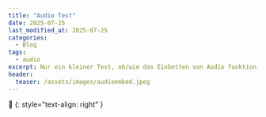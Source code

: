 ```yaml
---
title: "Audio Test"
date: 2025-07-25
last_modified_at: 2025-07-25
categories:
  - Blog
tags:
  - audio
excerpt: Nur ein kleiner Test, ob/wie das Einbetten von Audio funktioniert.
header:
  teaser: /assets/images/audioembed.jpeg
---
```






🔲
{: style="text-align: right" }
